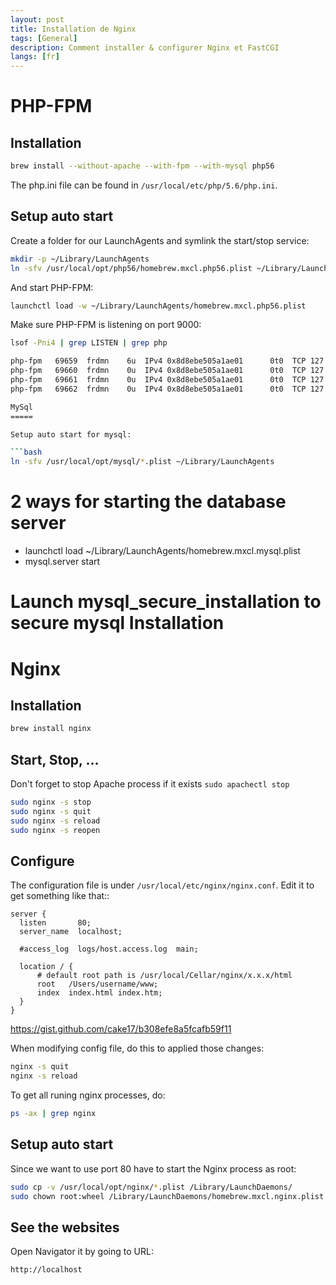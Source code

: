 ```yaml
---
layout: post
title: Installation de Nginx
tags: [General]
description: Comment installer & configurer Nginx et FastCGI
langs: [fr]
---
```


PHP-FPM
=======

Installation
------------

```bash
brew install --without-apache --with-fpm --with-mysql php56
```

The php.ini file can be found in `/usr/local/etc/php/5.6/php.ini`.

Setup auto start
----------------

Create a folder for our LaunchAgents and symlink the start/stop service:

```bash
mkdir -p ~/Library/LaunchAgents
ln -sfv /usr/local/opt/php56/homebrew.mxcl.php56.plist ~/Library/LaunchAgents/
```

And start PHP-FPM:

```bash
launchctl load -w ~/Library/LaunchAgents/homebrew.mxcl.php56.plist
```

Make sure PHP-FPM is listening on port 9000:

```bash
lsof -Pni4 | grep LISTEN | grep php

php-fpm   69659  frdmn    6u  IPv4 0x8d8ebe505a1ae01      0t0  TCP 127.0.0.1:9000 (LISTEN)
php-fpm   69660  frdmn    0u  IPv4 0x8d8ebe505a1ae01      0t0  TCP 127.0.0.1:9000 (LISTEN)
php-fpm   69661  frdmn    0u  IPv4 0x8d8ebe505a1ae01      0t0  TCP 127.0.0.1:9000 (LISTEN)
php-fpm   69662  frdmn    0u  IPv4 0x8d8ebe505a1ae01      0t0  TCP 127.0.0.1:9000 (LISTEN)

MySql
=====

Setup auto start for mysql:

```bash
ln -sfv /usr/local/opt/mysql/*.plist ~/Library/LaunchAgents
```

# 2 ways for starting the database server
  - launchctl load ~/Library/LaunchAgents/homebrew.mxcl.mysql.plist
  - mysql.server start


# Launch mysql_secure_installation to secure mysql Installation


Nginx
=====

Installation
------------

```bash
brew install nginx
```

Start, Stop, ...
----------------

Don't forget to stop Apache process if it exists `sudo apachectl stop`

```bash
sudo nginx -s stop
sudo nginx -s quit
sudo nginx -s reload
sudo nginx -s reopen
```

Configure
---------

The configuration file is under `/usr/local/etc/nginx/nginx.conf`.
Edit it to get something like that::

```vim
server {
  listen       80;
  server_name  localhost;

  #access_log  logs/host.access.log  main;

  location / {
      # default root path is /usr/local/Cellar/nginx/x.x.x/html
      root   /Users/username/www;
      index  index.html index.htm;
  }
}
```

https://gist.github.com/cake17/b308efe8a5fcafb59f11


When modifying config file, do this to applied those changes:

```bash
nginx -s quit
nginx -s reload
```

To get all runing nginx processes, do:

```bash
ps -ax | grep nginx
```

Setup auto start
----------------

Since we want to use port 80 have to start the Nginx process as root:

```bash
sudo cp -v /usr/local/opt/nginx/*.plist /Library/LaunchDaemons/
sudo chown root:wheel /Library/LaunchDaemons/homebrew.mxcl.nginx.plist
```

See the websites
----------------

Open Navigator it by going to URL:

    http://localhost

